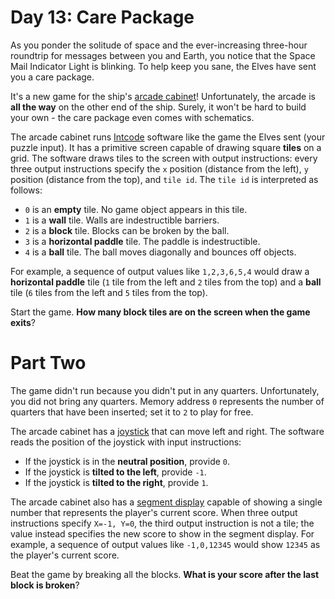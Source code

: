 # Day 13: Care Package
As you ponder the solitude of space and the ever-increasing three-hour roundtrip for messages between you and Earth, you 
notice that the Space Mail Indicator Light is blinking. To help keep you sane, the Elves have sent you a care package.

It's a new game for the ship's [arcade cabinet](https://en.wikipedia.org/wiki/Arcade_cabinet)! Unfortunately, the arcade 
is **all the way** on the other end of the ship. Surely, it won't be hard to build your own - the care package even 
comes with schematics.

The arcade cabinet runs [Intcode](https://adventofcode.com/2019/day/9) software like the game the Elves sent (your 
puzzle input). It has a primitive screen capable of drawing square **tiles** on a grid. The software draws tiles to the 
screen with output instructions: every three output instructions specify the `x` position (distance from the left), `y` 
position (distance from the top), and `tile id`. The `tile id` is interpreted as follows:
* `0` is an **empty** tile. No game object appears in this tile.
* `1` is a **wall** tile. Walls are indestructible barriers.
* `2` is a **block** tile. Blocks can be broken by the ball.
* `3` is a **horizontal paddle** tile. The paddle is indestructible.
* `4` is a **ball** tile. The ball moves diagonally and bounces off objects.

For example, a sequence of output values like `1,2,3,6,5,4` would draw a **horizontal paddle** tile (`1` tile from the 
left and `2` tiles from the top) and a **ball** tile (`6` tiles from the left and `5` tiles from the top).

Start the game. **How many block tiles are on the screen when the game exits**?

# Part Two
The game didn't run because you didn't put in any quarters. Unfortunately, you did not bring any quarters. Memory 
address `0` represents the number of quarters that have been inserted; set it to `2` to play for free.

The arcade cabinet has a [joystick](https://en.wikipedia.org/wiki/Joystick) that can move left and right. The software 
reads the position of the joystick with input instructions:
* If the joystick is in the **neutral position**, provide `0`.
* If the joystick is **tilted to the left**, provide `-1`.
* If the joystick is **tilted to the right**, provide `1`.

The arcade cabinet also has a [segment display](https://en.wikipedia.org/wiki/Display_device#Segment_displays) capable 
of showing a single number that represents the player's current score. When three output instructions specify 
`X=-1, Y=0`, the third output instruction is not a tile; the value instead specifies the new score to show in the 
segment display. For example, a sequence of output values like `-1,0,12345` would show `12345` as the player's current 
score.

Beat the game by breaking all the blocks. **What is your score after the last block is broken**?
